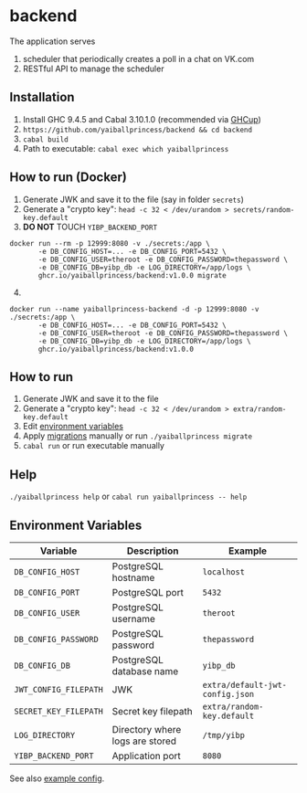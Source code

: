 # backend

The application serves 
1. scheduler that periodically creates a poll in a chat on VK.com
2. RESTful API to manage the scheduler

## Installation
1. Install GHC 9.4.5 and Cabal 3.10.1.0 (recommended via [GHCup](https://www.haskell.org/ghcup/))
2. `https://github.com/yaiballprincess/backend && cd backend`
3. `cabal build`
4. Path to executable: `cabal exec which yaiballprincess`

## How to run (Docker)
1. Generate JWK and save it to the file (say in folder `secrets`)
2. Generate a "crypto key": `head -c 32 < /dev/urandom > secrets/random-key.default`
3. **DO NOT** TOUCH `YIBP_BACKEND_PORT`
```
docker run --rm -p 12999:8080 -v ./secrets:/app \
       -e DB_CONFIG_HOST=... -e DB_CONFIG_PORT=5432 \
       -e DB_CONFIG_USER=theroot -e DB_CONFIG_PASSWORD=thepassword \
       -e DB_CONFIG_DB=yibp_db -e LOG_DIRECTORY=/app/logs \
       ghcr.io/yaiballprincess/backend:v1.0.0 migrate
```
4. 
```
docker run --name yaiballprincess-backend -d -p 12999:8080 -v ./secrets:/app \
       -e DB_CONFIG_HOST=... -e DB_CONFIG_PORT=5432 \
       -e DB_CONFIG_USER=theroot -e DB_CONFIG_PASSWORD=thepassword \
       -e DB_CONFIG_DB=yibp_db -e LOG_DIRECTORY=/app/logs \
       ghcr.io/yaiballprincess/backend:v1.0.0
```

## How to run
1. Generate JWK and save it to the file
2. Generate a "crypto key": `head -c 32 < /dev/urandom > extra/random-key.default`
3. Edit [environment variables](#environment-variables)
4. Apply [migrations](./extra/migrations/001.psql) manually or run `./yaiballprincess migrate`
5. `cabal run` or run executable manually

## Help

`./yaiballprincess help` or `cabal run yaiballprincess -- help`


## Environment Variables
| Variable              | Description                     | Example                         |
|-----------------------|---------------------------------|---------------------------------|
| `DB_CONFIG_HOST`      | PostgreSQL hostname             | `localhost`                     |
| `DB_CONFIG_PORT`      | PostgreSQL port                 | `5432`                          |
| `DB_CONFIG_USER`      | PostgreSQL username             | `theroot`                       |
| `DB_CONFIG_PASSWORD`  | PostgreSQL password             | `thepassword`                   |
| `DB_CONFIG_DB`        | PostgreSQL database name        | `yibp_db`                       |
| `JWT_CONFIG_FILEPATH` | JWK                             | `extra/default-jwt-config.json` |
| `SECRET_KEY_FILEPATH` | Secret key filepath             | `extra/random-key.default`      |
| `LOG_DIRECTORY`       | Directory where logs are stored | `/tmp/yibp`                     |
| `YIBP_BACKEND_PORT`   | Application port                | `8080`                          |

See also [example config](./.env.default).
